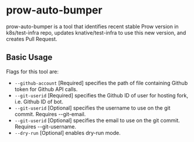 # prow-auto-bumper

prow-auto-bumper is a tool that identifies recent stable Prow version in k8s/test-infra repo, updates knative/test-infra to use this new version, and creates Pull Request.

## Basic Usage

Flags for this tool are:

* `--github-account` [Required] specifies the path of file containing Github token for Github API calls.
* `--git-userid` [Required] specifies the Github ID of user for hosting fork, i.e. Github ID of bot.
* `--git-userid` [Optional] specifies the username to use on the git commit. Requires --git-email.
* `--git-userid` [Optional] specifies the email to use on the git commit. Requires --git-username.
* `--dry-run` [Optional] enables dry-run mode.
